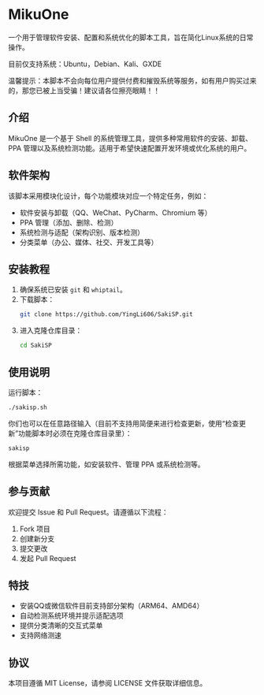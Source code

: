 # MikuOne

一个用于管理软件安装、配置和系统优化的脚本工具，旨在简化Linux系统的日常操作。

目前仅支持系统：Ubuntu，Debian、Kali、GXDE

温馨提示：本脚本不会向每位用户提供付费和摧毁系统等服务，如有用户购买过来的，那您已被上当受骗！建议请各位擦亮眼睛！！

## 介绍

MikuOne 是一个基于 Shell 的系统管理工具，提供多种常用软件的安装、卸载、PPA 管理以及系统检测功能。适用于希望快速配置开发环境或优化系统的用户。

## 软件架构

该脚本采用模块化设计，每个功能模块对应一个特定任务，例如：

- 软件安装与卸载（QQ、WeChat、PyCharm、Chromium 等）
- PPA 管理（添加、删除、检测）
- 系统检测与适配（架构识别、版本检测）
- 分类菜单（办公、媒体、社交、开发工具等）

## 安装教程

1. 确保系统已安装 `git` 和 `whiptail`。
2. 下载脚本：
   ```bash
   git clone https://github.com/YingLi606/SakiSP.git
   ```
3. 进入克隆仓库目录：
   ```bash
   cd SakiSP
   ```

## 使用说明

运行脚本：
```bash
./sakisp.sh
```

你们也可以在任意路径输入（目前不支持用简便来进行检查更新，使用“检查更新”功能脚本时必须在克隆仓库目录里）：
```bash
sakisp
```

根据菜单选择所需功能，如安装软件、管理 PPA 或系统检测等。

## 参与贡献

欢迎提交 Issue 和 Pull Request。请遵循以下流程：

1. Fork 项目
2. 创建新分支
3. 提交更改
4. 发起 Pull Request

## 特技

- 安装QQ或微信软件目前支持部分架构（ARM64、AMD64）
- 自动检测系统环境并提示适配选项
- 提供分类清晰的交互式菜单
- 支持网络测速

## 协议

本项目遵循 MIT License，请参阅 LICENSE 文件获取详细信息。
